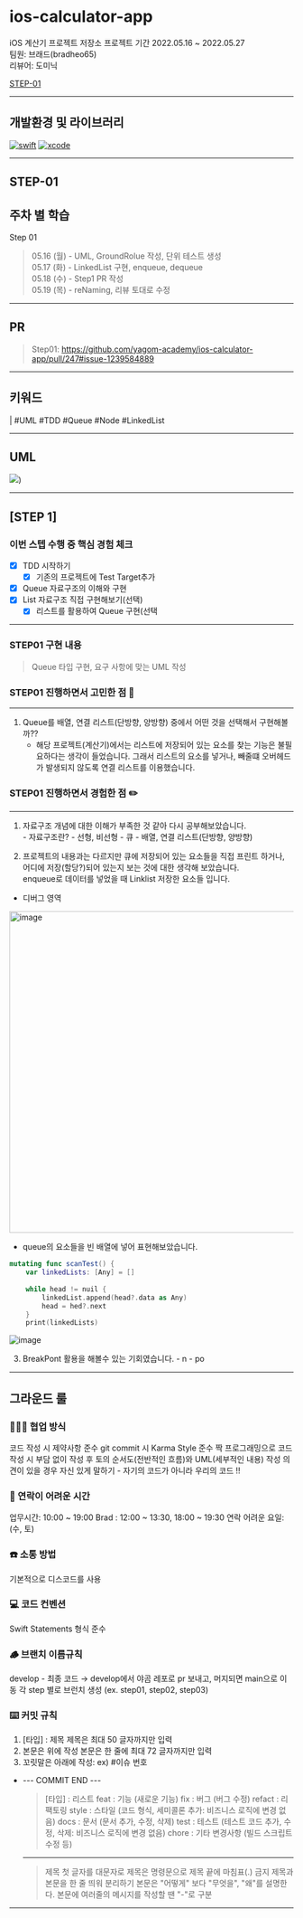 # ios-calculator-app
iOS 계산기 프로젝트 저장소
프로젝트 기간 2022.05.16 ~ 2022.05.27 </br>
팀원: 브래드(bradheo65)</br>
리뷰어: 도미닉

[STEP-01](#STEP-01)</br>

---

## 개발환경 및 라이브러리
[![swift](https://img.shields.io/badge/swift-5.6-orange)]()
[![xcode](https://img.shields.io/badge/Xcode-13.3-blue)]()

---
## STEP-01
## 주차 별 학습

Step 01
> 05.16 (월) - UML, GroundRolue 작성, 단위 테스트 생성</br>
> 05.17 (화) - LinkedList 구현, enqueue, dequeue</br>
> 05.18 (수) - Step1 PR 작성</br>
> 05.19 (목) - reNaming, 리뷰 토대로 수정</br>
---

## PR
> Step01: https://github.com/yagom-academy/ios-calculator-app/pull/247#issue-1239584889

---
## 키워드
| #UML #TDD #Queue #Node #LinkedList

---
## UML
![](https://i.imgur.com/KBiQxNH.png))


---

## [STEP 1]

### 이번 스텝 수행 중 핵심 경험 체크
- [x] TDD 시작하기
    - [x] 기존의 프로젝트에 Test Target추가
- [x] Queue 자료구조의 이해와 구현
- [x] List 자료구조 직접 구현해보기(선택)
    - [x] 리스트를 활용하여 Queue 구현(선택
---
 
### STEP01 구현 내용
> Queue 타입 구현, 요구 사항에 맞는 UML 작성



### STEP01 진행하면서 고민한 점 🫠
---
1. Queue를 배열, 연결 리스트(단방향, 양방향) 중에서 어떤 것을 선택해서 구현해볼까??
    -    해당 프로젝트(계산기)에서는 리스트에 저장되어 있는 요소를 찾는 기능은 불필요하다는 생각이 들었습니다. 그래서 리스트의 요소를 넣거나, 빼줄떄 오버헤드가 발생되지 않도록 연결 리스트를 이용했습니다.

### STEP01 진행하면서 경험한 점 ✏️
---
1.    자료구조 개념에 대한 이해가 부족한 것 같아 다시 공부해보았습니다.<br>
    -    자료구조란?
    -     선형, 비선형
    -      큐
    -    배열, 연결 리스트(단방향, 양방향)

2.    프로젝트의 내용과는 다르지만 큐에 저장되어 있는 요소들을 직접 프린트 하거나, 어디에 저장(할당?)되어 있는지 보는 것에 대한 생각해 보았습니다.<br>
enqueue로 데이터를 넣었을 때 Linklist 저장한 요소들 입니다.<br>

- 디버그 영역
<img width="569" alt="image" src="https://user-images.githubusercontent.com/45350356/168982246-90973e1e-f4cd-4a98-bfeb-f0f19321d385.png">


- queue의 요소들을 빈 배열에 넣어 표현해보았습니다.

```swift
mutating func scanTest() {
    var linkedLists: [Any] = []
    
    while head != nuil {
        linkedList.append(head?.data as Any)
        head = hed?.next
    }
    print(linkedLists)
```
![image](https://user-images.githubusercontent.com/45350356/168981785-ec8e83e6-7e07-4023-bb73-2b4637a4f4cb.png)

3.    BreakPont 활용을 해볼수 있는 기회였습니다.
    -    n
    -     po

---

## 그라운드 룰 

### 👨‍👦‍👦 협업 방식
코드 작성 시 제약사항 준수
git commit 시 Karma Style 준수
짝 프로그래밍으로 코드 작성 시 부담 없이 작성 후 토의
순서도(전반적인 흐름)와 UML(세부적인 내용) 작성
의견이 있을 경우 자신 있게 말하기 - 자기의 코드가 아니라 우리의 코드 !!

### 📱 연락이 어려운 시간
업무시간: 10:00 ~ 19:00
Brad : 12:00 ~ 13:30, 18:00 ~ 19:30 연락 어려운 요일: (수, 토)


### ☎️ 소통 방법
기본적으로 디스코드를 사용
### 💻 코드 컨벤션
Swift Statements 형식 준수
### 🪵 브랜치 이름규칙
develop - 최종 코드 → develop에서 야곰 레포로 pr 보내고, 머지되면 main으로 이동
각 step 별로 브런치 생성 (ex. step01, step02, step03)
### ⌨️ 커밋 규칙
1. [타입] : 제목
제목은 최대 50 글자까지만 입력
2. 본문은 위에 작성
본문은 한 줄에 최대 72 글자까지만 입력
3. 꼬릿말은 아래에 작성: ex) #이슈 번호
- --- COMMIT END ---
   > [타입] :  리스트
   > feat  : 기능 (새로운 기능)
   fix     : 버그 (버그 수정)
   refact  : 리팩토링
   style   : 스타일 (코드 형식, 세미콜론 추가: 비즈니스 로직에 변경 없음)
   docs    : 문서 (문서 추가, 수정, 삭제)
   test    : 테스트 (테스트 코드 추가, 수정, 삭제: 비즈니스 로직에 변경 없음)
   chore   : 기타 변경사항 (빌드 스크립트 수정 등)
   ---  
     > 제목 첫 글자를 대문자로
     제목은 명령문으로
     제목 끝에 마침표(.) 금지
     제목과 본문을 한 줄 띄워 분리하기
     본문은 "어떻게" 보다 "무엇을", "왜"를 설명한다.
     본문에 여러줄의 메시지를 작성할 땐 "-"로 구분
 ------------------
